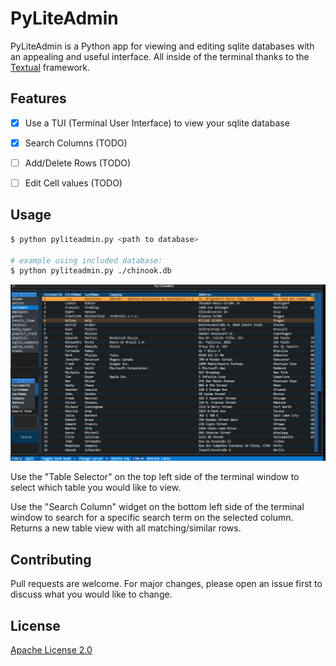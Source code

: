 # PyLiteAdmin

PyLiteAdmin is a Python app for viewing and editing sqlite databases with an appealing and useful interface. All inside of the terminal thanks to the [Textual](https://pypi.org/project/textual/) framework.

## Features
- [x] Use a TUI (Terminal User Interface) to view your sqlite database
- [x] Search Columns (TODO)
- [ ] Add/Delete Rows (TODO)
- [ ] Edit Cell values (TODO)


## Usage

```bash
$ python pyliteadmin.py <path to database>

# example using included database:
$ python pyliteadmin.py ./chinook.db
```

![PyLiteAdmin v0.3](readme/v0.3.png)

Use the "Table Selector" on the top left side of the terminal window to select which table you would like to view.

Use the "Search Column" widget on the bottom left side of the terminal window to search for a specific search term on the selected column. Returns a new table view with all matching/similar rows.

## Contributing

Pull requests are welcome. For major changes, please open an issue first
to discuss what you would like to change.

## License

[Apache License 2.0](https://choosealicense.com/licenses/apache-2.0/)
